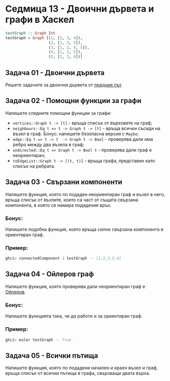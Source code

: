 # Седмица 13 - Двоични дървета и графи в Хаскел

```haskell
testGraph :: Graph Int
testGraph = Graph [(1, [2, 3, 4]),
                   (2, [1, 3, 5]),
                   (3, [1, 2, 4, 5]),
                   (4, [1, 3, 5]),
                   (5, [2, 3, 4])]
```

## Задача 01 - Двоични дървета
Решете задачите за двоични дървета от [предния път](https://github.com/triffon/fp-2023-24/tree/main/exercises/cs8/Week%2012%20-%20Algebraic%20Data%20Types).

## Задача 02 - Помощни функции за графи
Напишете следните помощни функции за графи:
- `vertices::Graph t -> [t]` - връща списък от върховете на граф;
- `neighbours::Eq t => t -> Graph t -> [t]` - връща всички съседи на възел в граф. Бонус: напишете безопасна версия с `Maybe`;
- `edge::Eq t => t -> t  -> Graph t -> Bool` - проверява дали има ребро между два възела в граф;
- `undirected::Eq t => Graph t -> Bool t` - проверява дали граф е неориентиран;
- `toEdgeList::Graph t -> [(t, t)]` - връща графа, представен като списък на ребрата.

## Задача 03 - Свързани компоненти
Напишете функция, която по подаден неориентиран граф и възел в него, връща списък от възлите, които са част от същата свързана компонента, в която се намира подадения връх.

### Бонус:
Напишете подобна функция, която връща силно свързана компонента в ориентиран граф.

### Пример:
```haskell
ghci> connectedComponent 1 testGraph -- [1,2,3,5,4]
```

## Задача 04 - Ойлеров граф
Напишете функция, която проверява дали неориентиран граф е [Ойлеров](https://en.wikipedia.org/wiki/Eulerian_path).

### Бонус:
Напишете функцията така, че да работи и за ориентиран граф.

### Пример:
```haskell
ghci> euler testGraph -- True
```

## Задача 05 - Всички пътища
Напишете функция, която по подадени начален и краен възел и граф, връща списък от всички пътища в графа, свързващи двата върха.